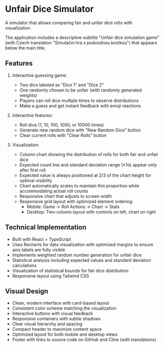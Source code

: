 # Unfair Dice Simulator

A simulator that allows comparing fair and unfair dice rolls with visualization.

The application includes a descriptive subtitle "Unfair dice simulation game" (with Czech translation "Simulační hra s podvodnou kostkou") that appears below the main title.

## Features

1. Interactive guessing game:

   - Two dice labeled as "Dice 1" and "Dice 2"
   - One randomly chosen to be unfair (with randomly generated weights)
   - Players can roll dice multiple times to observe distributions
   - Make a guess and get instant feedback with emoji reactions

2. Interactive features:

   - Roll dice (1, 10, 100, 1000, or 10000 times)
   - Generate new random dice with "New Random Dice" button
   - Clear current rolls with "Clear Rolls" button

3. Visualization:
   - Column chart showing the distribution of rolls for both fair and unfair dice
   - Expected count line and standard deviation range (±1σ) appear only after first roll
   - Expected value is always positioned at 2/3 of the chart height for optimal visibility
   - Chart automatically scales to maintain this proportion while accommodating actual roll counts
   - Responsive chart that adjusts to screen width
   - Responsive grid layout with optimized element ordering:
     - Mobile: Game → Roll Actions → Chart → Stats
     - Desktop: Two-column layout with controls on left, chart on right

## Technical Implementation

- Built with React + TypeScript
- Uses Recharts for data visualization with optimized margins to ensure axis labels are fully visible
- Implements weighted random number generation for unfair dice
- Statistical analysis including expected values and standard deviation calculations
- Visualization of statistical bounds for fair dice distribution
- Responsive layout using Tailwind CSS

## Visual Design

- Clean, modern interface with card-based layout
- Consistent color scheme matching the visualization
- Interactive buttons with visual feedback
- Responsive containers with subtle shadows
- Clear visual hierarchy and spacing
- Compact header to maximize content space
- Optimized layout for both mobile and desktop views
- Footer with links to source code on GitHub and Cline (with translations)
